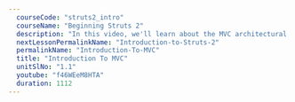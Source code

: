 ```yaml
---
  courseCode: "struts2_intro"
  courseName: "Beginning Struts 2"
  description: "In this video, we'll learn about the MVC architectural pattern. We'll learn what the Model, View and Controller roles are with a real world example."
  nextLessonPermalinkName: "Introduction-to-Struts-2"
  permalinkName: "Introduction-To-MVC"
  title: "Introduction To MVC"
  unitSlNo: "1.1"
  youtube: "f46WEeM8HTA"
  duration: 1112
---
```

